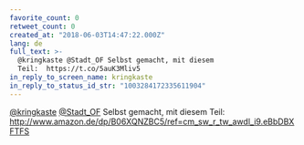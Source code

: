 ```yaml
---
favorite_count: 0
retweet_count: 0
created_at: "2018-06-03T14:47:22.000Z"
lang: de
full_text: >-
  @kringkaste @Stadt_OF Selbst gemacht, mit diesem
  Teil:  https://t.co/5auK3Mliv5
in_reply_to_screen_name: kringkaste
in_reply_to_status_id_str: "1003284172335611904"
---
```


[@kringkaste](https://twitter.com/kringkaste)
[@Stadt_OF](https://twitter.com/Stadt_OF) Selbst gemacht, mit diesem Teil:
<http://www.amazon.de/dp/B06XQNZBC5/ref=cm_sw_r_tw_awdl_i9.eBbDBXFTFS>

